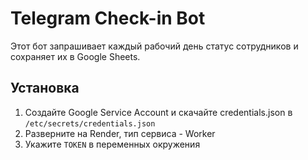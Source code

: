 # Telegram Check-in Bot

Этот бот запрашивает каждый рабочий день статус сотрудников и сохраняет их в Google Sheets.

## Установка

1. Создайте Google Service Account и скачайте credentials.json в `/etc/secrets/credentials.json`
2. Разверните на Render, тип сервиса - Worker
3. Укажите `TOKEN` в переменных окружения

